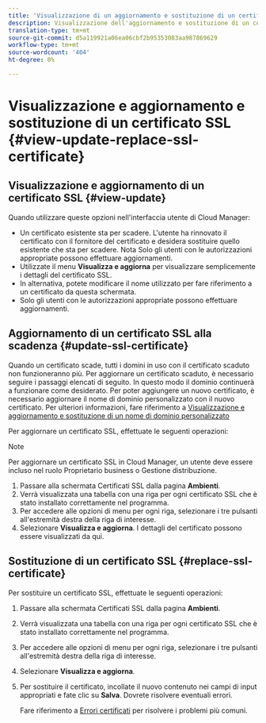 ```yaml
---
title: 'Visualizzazione di un aggiornamento e sostituzione di un certificato SSL - Gestione di SSL '
description: Visualizzazione dell'aggiornamento e sostituzione di un certificato SSL - Gestione dei certificati SSL
translation-type: tm+mt
source-git-commit: d5a119921a06ea06cbf2b95353083aa987869629
workflow-type: tm+mt
source-wordcount: '404'
ht-degree: 0%

---
```



# Visualizzazione e aggiornamento e sostituzione di un certificato SSL {#view-update-replace-ssl-certificate}

## Visualizzazione e aggiornamento di un certificato SSL {#view-update}

Quando utilizzare queste opzioni nell&#39;interfaccia utente di Cloud Manager:

* Un certificato esistente sta per scadere. L&#39;utente ha rinnovato il certificato con il fornitore del certificato e desidera sostituire quello esistente che sta per scadere. Nota Solo gli utenti con le autorizzazioni appropriate possono effettuare aggiornamenti.
* Utilizzate il menu **Visualizza e aggiorna** per visualizzare semplicemente i dettagli del certificato SSL.
* In alternativa, potete modificare il nome utilizzato per fare riferimento a un certificato da questa schermata.
* Solo gli utenti con le autorizzazioni appropriate possono effettuare aggiornamenti.


## Aggiornamento di un certificato SSL alla scadenza {#update-ssl-certificate}

Quando un certificato scade, tutti i domini in uso con il certificato scaduto non funzioneranno più. Per aggiornare un certificato scaduto, è necessario seguire i passaggi elencati di seguito. In questo modo il dominio continuerà a funzionare come desiderato. Per poter aggiungere un nuovo certificato, è necessario aggiornare il nome di dominio personalizzato con il nuovo certificato. Per ulteriori informazioni, fare riferimento a [Visualizzazione e aggiornamento e sostituzione di un nome di dominio personalizzato](/help/implementing/cloud-manager/custom-domain-names/view-update-replace-custom-domain-name.md)

Per aggiornare un certificato SSL, effettuate le seguenti operazioni:

>[!NOTE]
>Per aggiornare un certificato SSL in Cloud Manager, un utente deve essere incluso nel ruolo Proprietario business o Gestione distribuzione.

1. Passare alla schermata Certificati SSL dalla pagina **Ambienti**.
1. Verrà visualizzata una tabella con una riga per ogni certificato SSL che è stato installato correttamente nel programma.
1. Per accedere alle opzioni di menu per ogni riga, selezionare i tre pulsanti all&#39;estremità destra della riga di interesse.
1. Selezionare **Visualizza e aggiorna**. I dettagli del certificato possono essere visualizzati da qui.

## Sostituzione di un certificato SSL {#replace-ssl-certificate}

Per sostituire un certificato SSL, effettuate le seguenti operazioni:

1. Passare alla schermata Certificati SSL dalla pagina **Ambienti**.
1. Verrà visualizzata una tabella con una riga per ogni certificato SSL che è stato installato correttamente nel programma.
1. Per accedere alle opzioni di menu per ogni riga, selezionare i tre pulsanti all&#39;estremità destra della riga di interesse.
1. Selezionare **Visualizza e aggiorna**.
1. Per sostituire il certificato, incollate il nuovo contenuto nei campi di input appropriati e fate clic su **Salva**. Dovrete risolvere eventuali errori.

   Fare riferimento a [Errori certificati](/help/implementing/cloud-manager/managing-ssl-certifications/add-ssl-certificate.md#certificate-error) per risolvere i problemi più comuni.